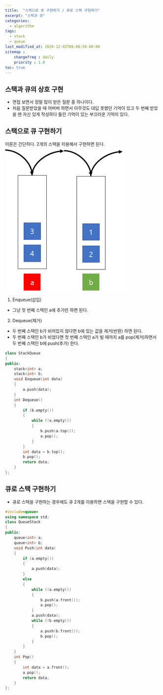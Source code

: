 ```yaml
---
title:  "스택으로 큐 구현하기 / 큐로 스택 구현하기"
excerpt: "스택과 큐"
categories:
  - algorithm
tags:
  - stack
  - queue
last_modified_at: 2020-12-02T08:00:50-00:00
sitemap :
    changefreq : daily
    priority : 1.0
toc: true
---
```


## 스택과 큐의 상호 구현
- 면접 보면서 정말 많이 받은 질문 중 하나이다.
- 처음 질문받았을 때 어버버 하면서 아무것도 대답 못했던 기억이 있고 두 번째 받았을 땐 자신 있게 작성하다 틀린 기억이 있는 부끄러운 기억이 있다.

## 스택으로 큐 구현하기
이론은 간단하다. 2개의 스택을 이용해서 구현하면 된다.
![1](/img/stackQueue.png)

1. Enqueue(삽입)
- 그냥 첫 번째 스택인 a에 추가만 하면 된다.

2. Dequeue(제거)
- 두 번째 스택인 b가 비어있지 않다면 b에 있는 값을 제거(반환) 하면 된다.
- 두 번째 스택인 b가 비었다면 첫 번째 스택인 a가 빌 때까지 a를 pop(제거)하면서 두 번째 스택인 b에 push(추가) 한다.

```cpp
class StackQueue
{
public:
	stack<int> a;
	stack<int> b;
	void Enqueue(int data)
	{
		a.push(data);
	}
	int Dequeue()
	{
		if (b.empty())
		{
			while (!a.empty())
			{
				b.push(a.top());
				a.pop();
			}
		}
		int data = b.top();
		b.pop();
		return data;
	}
};

```


## 큐로 스택 구현하기
- 큐로 스택을 구현하는 경우에도 큐 2개를 이용하면 스택을 구현할 수 있다.

```cpp
#include<queue>
using namespace std;
class QueueStack
{
public:
	queue<int> a;
	queue<int> b;
	void Push(int data)
	{
		if (a.empty())
		{
			a.push(data);
		}
		else
		{
			while (!a.empty())
			{
				b.push(a.front());
				a.pop();
			}
			a.push(data);
			while (!b.empty())
			{
				a.push(b.front());
				b.pop();
			}
		}
	}
	int Pop()
	{
		int data = a.front();
		a.pop();
		return data;
	}
};
```